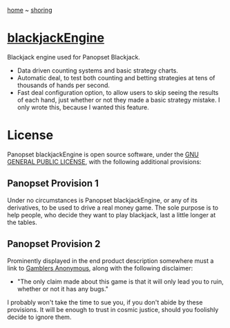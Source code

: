 [home](../../README.md) ~ [shoring](../README.md)

# [blackjackEngine](https://panopset.com/maven/blackjackEngine/index.html)

Blackjack engine used for Panopset Blackjack.

* Data driven counting systems and basic strategy charts.
* Automatic deal, to test both counting and betting strategies at tens of thousands of hands per second.
* Fast deal configuration option, to allow users to skip seeing the results of each hand, just whether or not they made a basic strategy mistake.  I only wrote this, because I wanted this feature.

# License

Panopset blackjackEngine is open source software, under the [GNU GENERAL PUBLIC LICENSE](https://www.gnu.org/licenses/gpl-3.0.en.html), with the following
additional provisions:

## Panopset Provision 1

Under no circumstances is Panopset blackjackEngine, or any of its derivatives, to be used to drive a real money game.
The sole purpose is to help people, who decide they want to play blackjack, last a little longer at the tables.

## Panopset Provision 2

Prominently displayed in the end product description somewhere must a link to 
[Gamblers Anonymous](http://gamblersanonymous.com), 
along with the following disclaimer:

* "The only claim made about this game is that it will only lead you to ruin, whether or not it has any bugs."

I probably won't take the time to sue you, if you don't abide by these provisions.
It will be enough to trust in cosmic justice, should you foolishly decide to ignore them.
